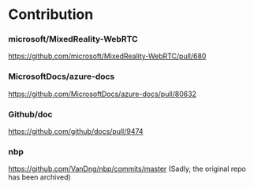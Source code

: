 # Contribution

### microsoft/MixedReality-WebRTC
https://github.com/microsoft/MixedReality-WebRTC/pull/680

### MicrosoftDocs/azure-docs
https://github.com/MicrosoftDocs/azure-docs/pull/80632

### Github/doc
https://github.com/github/docs/pull/9474

### nbp
https://github.com/VanDng/nbp/commits/master (Sadly, the original repo has been archived)
